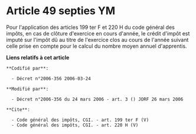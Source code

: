 # Article 49 septies YM

Pour l'application des articles 199 ter F et 220 H du code général des impôts, en cas de clôture d'exercice en cours d'année,
le crédit d'impôt est imputé sur l'impôt dû au titre de l'exercice clos au cours de l'année suivant celle prise en compte
pour le calcul du nombre moyen annuel d'apprentis.

**Liens relatifs à cet article**

	**Codifié par**:

	  - Décret n°2006-356 2006-03-24

	**Modifié par**:

	  - Décret n°2006-356 du 24 mars 2006 - art. 3 () JORF 26 mars 2006

	**Cite**:

	  - Code général des impôts, CGI. - art. 199 ter F (V)
	  - Code général des impôts, CGI. - art. 220 H (V)
